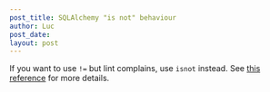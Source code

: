 ```yaml
---
post_title: SQLAlchemy "is not" behaviour
author: Luc
post_date: 
layout: post
---
```


If you want to use `!=` but lint complains, use `isnot` instead. 
See [this reference](http://docs.sqlalchemy.org/en/rel_1_0/orm/tutorial.html) for more details.


